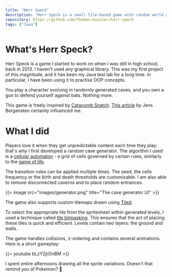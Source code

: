 ```yaml
---
title: "Herr Speck"
description: "Herr Speck is a small tile-based game with random world generation and a dynamic light engine."
repository: https://github.com/thomas-bouvier/herr-speck
tags: ["Java"]
---
```


# What's Herr Speck?

Herr Speck is a game I started to work on when I was still in high school, back in 2013. I haven't used any graphical library. This was my first project of this magnitude, and it has been my Java test lab for a long time. In particular, I have been using it to practise OOP concepts.
      
You play a character evolving in randomly generated caves, and you own a gun to defend yourself against bats. Nothing more.

This game is freely inspired by [Catacomb Snatch](https://catacombsnatch.net). [This article](https://mojang.com/2012/02/how-to-use-the-catacomb-snatch-source-code) by Jens Bergensten certainly influenced me.

# What I did

Players love it when they get unpredictable content each time they play: that's why I first developed a random cave generator. The algorithm I used is a [cellular automaton](https://en.wikipedia.org/wiki/Cellular_automaton) - a grid of cells governed by certain rules, similarly to the [game of life](https://en.wikipedia.org/wiki/Conway%27s_Game_of_Life).

The transition rules can be applied multiple times. The seed, the cells frequency or the birth and death thresholds are customizable. I am also able to remove disconnected caverns and to place random entrances.

{{< image src="images/generator.png" title="The cave generator UI" >}}

The game also supports custom tilemaps drawn using [Tiled](http://www.mapeditor.org).

To select the appropriate tile from the spritesheet within generated levels, I used a technique called [tile bitmasking](https://gamedevelopment.tutsplus.com/tutorials/how-to-use-tile-bitmasking-to-auto-tile-your-level-layouts--cms-25673). This ensures that the act of placing these tiles is quick and efficient. Levels contain two layers: the ground and walls.

The game handles collisions, z-ordering and contains several animations. Here is a short gameplay:

{{< youtube bLzYZjrDnBM >}}

I spent entire afternoons drawing all the sprite variations. Doesn't that remind you of Pokemon? 🙂

